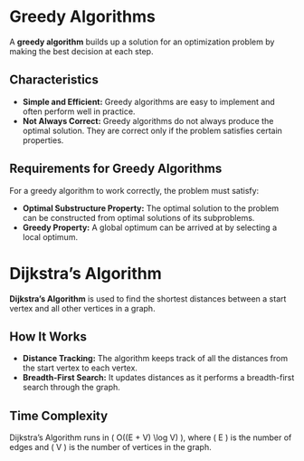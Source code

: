 # Greedy Algorithms

A **greedy algorithm** builds up a solution for an optimization problem by making the best decision at each step. 

## Characteristics

- **Simple and Efficient:** Greedy algorithms are easy to implement and often perform well in practice.
- **Not Always Correct:** Greedy algorithms do not always produce the optimal solution. They are correct only if the problem satisfies certain properties.

## Requirements for Greedy Algorithms

For a greedy algorithm to work correctly, the problem must satisfy:

- **Optimal Substructure Property:** The optimal solution to the problem can be constructed from optimal solutions of its subproblems.
- **Greedy Property:** A global optimum can be arrived at by selecting a local optimum.

# Dijkstra’s Algorithm

**Dijkstra’s Algorithm** is used to find the shortest distances between a start vertex and all other vertices in a graph.

## How It Works

- **Distance Tracking:** The algorithm keeps track of all the distances from the start vertex to each vertex.
- **Breadth-First Search:** It updates distances as it performs a breadth-first search through the graph.

## Time Complexity

Dijkstra’s Algorithm runs in \( O((E + V) \log V) \), where \( E \) is the number of edges and \( V \) is the number of vertices in the graph.
